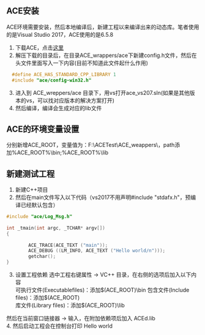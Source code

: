 ## ACE安装
ACE环境需要安装，然后本地编译后，新建工程以来编译出来的动态库。笔者使用的是Visual Studio 2017，ACE使用的是6.5.8
1. 下载ACE，点击[这里](http://download.dre.vanderbilt.edu/)
2. 解压下载的目录后，在目录ACE_wrappers/ace下新建config.h文件，然后在头文件里面写入一下内容(目前不知道此文件起什么作用)
``` c++
  #define ACE_HAS_STANDARD_CPP_LIBRARY 1
  #include "ace/config-win32.h"
``` 
3. 进入到 ACE_wreppers/ace 目录下，用vs打开ace_vs207.sln(如果是其他版本的vs，可以找对应版本的解决方案打开)
4. 然后编译，编译会生成对应的lib文件

## ACE的环境变量设置
分别新增ACE_ROOT，变量值为：F:\ACETest\ACE_weappers\，path添加%ACE_ROOT%\bin;%ACE_ROOT%\lib

## 新建测试工程
1. 新建C++项目
2. 然后在main文件写入以下代码（vs2017不用声明#include "stdafx.h"，预编译已经默认包含）
``` c++
#include "ace/Log_Msg.h"
 
int _tmain(int argc, _TCHAR* argv[])
{
 
        ACE_TRACE(ACE_TEXT ("main"));
        ACE_DEBUG ((LM_INFO, ACE_TEXT ("Hello world/n")));
        getchar();
}
```
3. 设置工程依赖
选中工程右键属性 -> VC++ 目录，在右侧的选项后加入以下内容  
    可执行文件(Executablefiles)：添加$(ACE_ROOT)\bin  
    包含文件(Include files)：添加$(ACE_ROOT)  
    库文件(Library files)：添加$(ACE_ROOT)\lib  

然后在当前窗口链接器 -> 输入，在附加依赖项后加入 ACEd.lib  
4. 然后启动工程会在控制台打印 Hello world